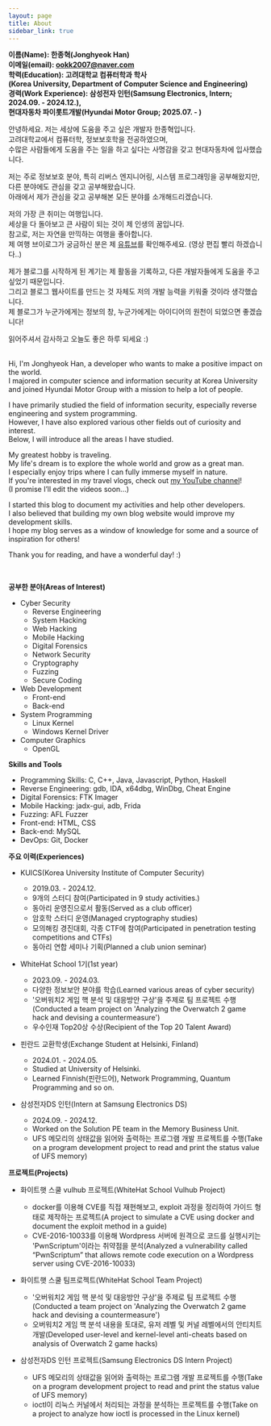 ```yaml
---
layout: page
title: About
sidebar_link: true
---
```


<p class="message">
  <strong>
  이름(Name): 한종혁(Jonghyeok Han)<br>
  이메일(email): <a href='mailto:ookk2007@naver.com' >ookk2007@naver.com</a><br>
  학력(Education): 고려대학교 컴퓨터학과 학사<br>(Korea University, Department of Computer Science and Engineering)<br>
  경력(Work Experience): 삼성전자 인턴(Samsung Electronics, Intern; 2024.09. - 2024.12.),<br> 현대자동차 파이롯트개발(Hyundai Motor Group; 2025.07. - )
  </strong>
</p>

안녕하세요. 저는 세상에 도움을 주고 싶은 개발자 한종혁입니다. <br>
고려대학교에서 컴퓨터학, 정보보호학을 전공하였으며, <br>수많은 사람들에게 도움을 주는 일을 하고 싶다는 사명감을 갖고 현대자동차에 입사했습니다.

저는 주로 정보보호 분야, 특히 리버스 엔지니어링, 시스템 프로그래밍을 공부해왔지만, 다른 분야에도 관심을 갖고 공부해왔습니다. <br>
아래에서 제가 관심을 갖고 공부해본 모든 분야를 소개해드리겠습니다.

저의 가장 큰 취미는 여행입니다. <br>세상을 다 돌아보고 큰 사람이 되는 것이 제 인생의 꿈입니다. <br>참고로, 저는 자연을 만끽하는 여행을 좋아합니다.<br>
제 여행 브이로그가 궁금하신 분은 제 <a href='https://www.youtube.com/@hanjeok1' target="_blank">유튜브</a>를 확인해주세요. (영상 편집 빨리 하겠습니다..)


제가 블로그를 시작하게 된 계기는 제 활동을 기록하고, 다른 개발자들에게 도움을 주고 싶었기 때문입니다. <br>
그리고 블로그 웹사이트를 만드는 것 자체도 저의 개발 능력을 키워줄 것이라 생각했습니다. <br>
제 블로그가 누군가에게는 정보의 창, 누군가에게는 아이디어의 원천이 되었으면 좋겠습니다!

읽어주셔서 감사하고 오늘도 좋은 하루 되세요 :)
<br>

<br>
Hi, I'm Jonghyeok Han, a developer who wants to make a positive impact on the world. <br>I majored in computer science and information security at Korea University and joined Hyundai Motor Group with a mission to help a lot of people.

<br>

I have primarily studied the field of information security, especially reverse engineering and system programming. <br>However, I have also explored various other fields out of curiosity and interest. <br>Below, I will introduce all the areas I have studied.

My greatest hobby is traveling. <br>My life's dream is to explore the whole world and grow as a great man. <br>I especially enjoy trips where I can fully immerse myself in nature. <br>If you're interested in my travel vlogs, check out <a href='https://www.youtube.com/@hanjeok1' target="_blank">my YouTube channel</a>! <br>(I promise I’ll edit the videos soon...)

I started this blog to document my activities and help other developers. <br>I also believed that building my own blog website would improve my development skills. <br>I hope my blog serves as a window of knowledge for some and a source of inspiration for others!

Thank you for reading, and have a wonderful day! :)

<br>

<strong>공부한 분야(Areas of Interest)</strong>

* Cyber Security
  * Reverse Engineering
  * System Hacking
  * Web Hacking
  * Mobile Hacking
  * Digital Forensics
  * Network Security
  * Cryptography
  * Fuzzing
  * Secure Coding
* Web Development
  * Front-end
  * Back-end
* System Programming
  * Linux Kernel
  * Windows Kernel Driver
* Computer Graphics
  * OpenGL

<strong>Skills and Tools</strong>

* Programming Skills: C, C++, Java, Javascript, Python, Haskell
* Reverse Engineering: gdb, IDA, x64dbg, WinDbg, Cheat Engine
* Digital Forensics: FTK Imager
* Mobile Hacking: jadx-gui, adb, Frida
* Fuzzing: AFL Fuzzer
* Front-end: HTML, CSS
* Back-end: MySQL
* DevOps: Git, Docker

<strong>주요 이력(Experiences)</strong>

* KUICS(Korea University Institute of Computer Security)
  * 2019.03. - 2024.12.
  * 9개의 스터디 참여(Participated in 9 study activities.)
  * 동아리 운영진으로서 활동(Served as a club officer)
  * 암호학 스터디 운영(Managed cryptography studies)
  * 모의해킹 경진대회, 각종 CTF에 참여(Participated in penetration testing competitions and CTFs)
  * 동아리 연합 세미나 기획(Planned a club union seminar)

* WhiteHat School 1기(1st year)
  * 2023.09. - 2024.03.
  * 다양한 정보보안 분야를 학습(Learned various areas of cyber security)
  * '오버워치2 게임 핵 분석 및 대응방안 구상'을 주제로 팀 프로젝트 수행(Conducted a team project on 'Analyzing the Overwatch 2 game hack and devising a countermeasure')
  * 우수인재 Top20상 수상(Recipient of the Top 20 Talent Award)

* 핀란드 교환학생(Exchange Student at Helsinki, Finland)
  * 2024.01. - 2024.05.
  * Studied at University of Helsinki.
  * Learned Finnish(핀란드어), Network Programming, Quantum Programming and so on.

* 삼성전자DS 인턴(Intern at Samsung Electronics DS)
  * 2024.09. - 2024.12.
  * Worked on the Solution PE team in the Memory Business Unit.
  * UFS 메모리의 상태값을 읽어와 출력하는 프로그램 개발 프로젝트를 수행(Take on a program development project to read and print the status value of UFS memory)

<strong>프로젝트(Projects)</strong>

* 화이트햇 스쿨 vulhub 프로젝트(WhiteHat School Vulhub Project)
  * docker를 이용해 CVE를 직접 재현해보고, exploit 과정을 정리하여 가이드 형태로 제작하는 프로젝트(A project to simulate a CVE using docker and document the exploit method in a guide)
  * CVE-2016-10033를 이용해 Wordpress 서버에 원격으로 코드를 실행시키는 'PwnScriptum'이라는 취약점을 분석(Analyzed a vulnerability called “PwnScriptum” that allows remote code execution on a Wordpress server using CVE-2016-10033)

* 화이트햇 스쿨 팀프로젝트(WhiteHat School Team Project)
  * '오버워치2 게임 핵 분석 및 대응방안 구상'을 주제로 팀 프로젝트 수행(Conducted a team project on 'Analyzing the Overwatch 2 game hack and devising a countermeasure')
  * 오버워치2 게임 핵 분석 내용을 토대로, 유저 레벨 및 커널 레벨에서의 안티치트 개발(Developed user-level and kernel-level anti-cheats based on analysis of Overwatch 2 game hacks)

* 삼성전자DS 인턴 프로젝트(Samsung Electronics DS Intern Project)
  * UFS 메모리의 상태값을 읽어와 출력하는 프로그램 개발 프로젝트를 수행(Take on a program development project to read and print the status value of UFS memory)
  * ioctl이 리눅스 커널에서 처리되는 과정을 분석하는 프로젝트를 수행(Take on a project to analyze how ioctl is processed in the Linux kernel)
